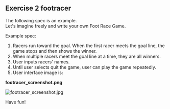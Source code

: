 Exercise 2 footracer
----------------------

The following spec is an example. <br>
Let's imagine freely and write your own Foot Race Game.  <br>

Example spec: <br>
1. Racers run toward the goal. When the first racer meets the goal line, the game stops and then shows the winner.
2. When multiple racers meet the goal line at a time, they are all winners.
3. User inputs racers' names.
4. Until user selects quit the game, user can play the game repeatedly.
5. User interface image is:


**footracer\_screenshot.png**

![footracer\_screenshot.jpg](http://www.rin-shun.com/rubylearning/shoes/shoes_tutorial_html/images/footracer_screenshot.jpg) <!-- patch -->

Have fun!
